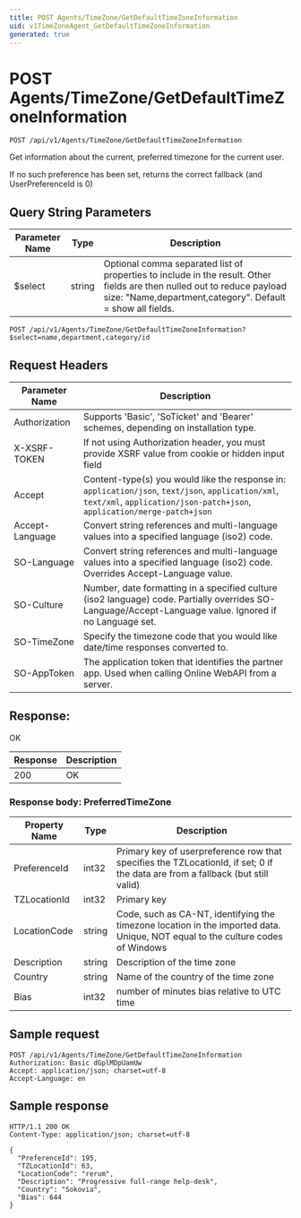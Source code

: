 ```yaml
---
title: POST Agents/TimeZone/GetDefaultTimeZoneInformation
uid: v1TimeZoneAgent_GetDefaultTimeZoneInformation
generated: true
---
```


# POST Agents/TimeZone/GetDefaultTimeZoneInformation

```http
POST /api/v1/Agents/TimeZone/GetDefaultTimeZoneInformation
```

Get information about the current, preferred timezone for the current user.


If no such preference has been set, returns the correct fallback (and UserPreferenceId is 0)






## Query String Parameters

| Parameter Name | Type |  Description |
|----------------|------|--------------|
| $select | string |  Optional comma separated list of properties to include in the result. Other fields are then nulled out to reduce payload size: "Name,department,category". Default = show all fields. |

```http
POST /api/v1/Agents/TimeZone/GetDefaultTimeZoneInformation?$select=name,department,category/id
```


## Request Headers

| Parameter Name | Description |
|----------------|-------------|
| Authorization  | Supports 'Basic', 'SoTicket' and 'Bearer' schemes, depending on installation type. |
| X-XSRF-TOKEN   | If not using Authorization header, you must provide XSRF value from cookie or hidden input field |
| Accept         | Content-type(s) you would like the response in: `application/json`, `text/json`, `application/xml`, `text/xml`, `application/json-patch+json`, `application/merge-patch+json` |
| Accept-Language | Convert string references and multi-language values into a specified language (iso2) code. |
| SO-Language | Convert string references and multi-language values into a specified language (iso2) code. Overrides Accept-Language value. |
| SO-Culture | Number, date formatting in a specified culture (iso2 language) code. Partially overrides SO-Language/Accept-Language value. Ignored if no Language set. |
| SO-TimeZone | Specify the timezone code that you would like date/time responses converted to. |
| SO-AppToken | The application token that identifies the partner app. Used when calling Online WebAPI from a server. |


## Response:

OK

| Response | Description |
|----------------|-------------|
| 200 | OK |

### Response body: PreferredTimeZone

| Property Name | Type |  Description |
|----------------|------|--------------|
| PreferenceId | int32 | Primary key of userpreference row that specifies the TZLocationId, if set; 0 if the data are from a fallback (but still valid) |
| TZLocationId | int32 | Primary key |
| LocationCode | string | Code, such as CA-NT, identifying the timezone location in the imported data. Unique, NOT equal to the culture codes of Windows |
| Description | string | Description of the time zone |
| Country | string | Name of the country of the time zone |
| Bias | int32 | number of minutes bias relative to UTC time |

## Sample request

```http!
POST /api/v1/Agents/TimeZone/GetDefaultTimeZoneInformation
Authorization: Basic dGplMDpUamUw
Accept: application/json; charset=utf-8
Accept-Language: en
```

## Sample response

```http_
HTTP/1.1 200 OK
Content-Type: application/json; charset=utf-8

{
  "PreferenceId": 195,
  "TZLocationId": 63,
  "LocationCode": "rerum",
  "Description": "Progressive full-range help-desk",
  "Country": "Sokovia",
  "Bias": 644
}
```